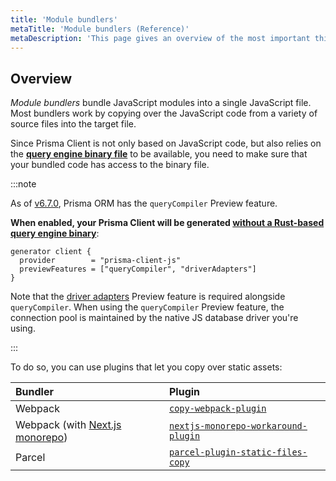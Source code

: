 ```yaml
---
title: 'Module bundlers'
metaTitle: 'Module bundlers (Reference)'
metaDescription: 'This page gives an overview of the most important things to be aware of when using a module bundler to bundle an application that uses Prisma Client.'
---
```


## Overview

_Module bundlers_ bundle JavaScript modules into a single JavaScript file. Most bundlers work by copying over the JavaScript code from a variety of source files into the target file.

Since Prisma Client is not only based on JavaScript code, but also relies on the [**query engine binary file**](/orm/more/under-the-hood/engines#the-query-engine-file) to be available, you need to make sure that your bundled code has access to the binary file.

:::note

As of [v6.7.0](https://pris.ly/release/6.7.0), Prisma ORM has the `queryCompiler` Preview feature.

**When enabled, your Prisma Client will be generated [without a Rust-based query engine binary](/orm/prisma-client/setup-and-configuration/no-rust-engine)**:

```prisma
generator client {
  provider        = "prisma-client-js"
  previewFeatures = ["queryCompiler", "driverAdapters"]
}
```

Note that the [driver adapters](/orm/overview/databases/database-drivers#driver-adapters) Preview feature is required alongside `queryCompiler`. When using the `queryCompiler` Preview feature, the connection pool is maintained by the native JS database driver you're using.

:::

To do so, you can use plugins that let you copy over static assets:

| Bundler                                                                                                               | Plugin                                                                                                         |
| :-------------------------------------------------------------------------------------------------------------------- | :------------------------------------------------------------------------------------------------------------- |
| Webpack                                                                                                               | [`copy-webpack-plugin`](https://github.com/webpack-contrib/copy-webpack-plugin#copy-webpack-plugin)            |
| Webpack (with [Next.js monorepo](/orm/more/help-and-troubleshooting/nextjs-help#setting-up-prisma-orm-in-a-monorepo)) | [`nextjs-monorepo-workaround-plugin`](https://www.npmjs.com/package/@prisma/nextjs-monorepo-workaround-plugin) |
| Parcel                                                                                                                | [`parcel-plugin-static-files-copy`](https://github.com/elwin013/parcel-plugin-static-files-copy#readme)        |
